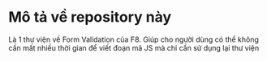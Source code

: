 # Mô tả về repository này

Là 1 thư viện về Form Validation của F8. Giúp cho người dùng có thể không cần mất nhiều thời gian để viết đoạn mã JS mà chỉ cần sử dụng lại thư viện  

